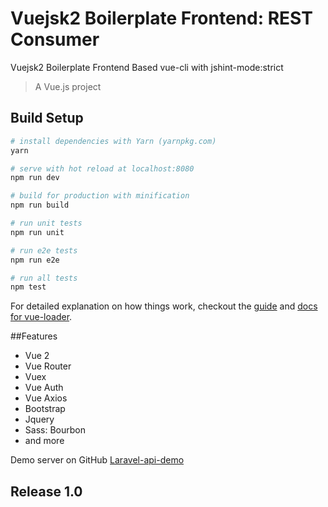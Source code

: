 # Vuejsk2 Boilerplate Frontend: REST Consumer

Vuejsk2 Boilerplate Frontend Based vue-cli with jshint-mode:strict

> A Vue.js project

## Build Setup

``` bash
# install dependencies with Yarn (yarnpkg.com)
yarn

# serve with hot reload at localhost:8080
npm run dev

# build for production with minification
npm run build

# run unit tests
npm run unit

# run e2e tests
npm run e2e

# run all tests
npm test
```

For detailed explanation on how things work, checkout the [guide](http://vuejs-templates.github.io/webpack/) and [docs for vue-loader](http://vuejs.github.io/vue-loader).


##Features
* Vue 2
* Vue Router
* Vuex
* Vue Auth
* Vue Axios
* Bootstrap
* Jquery
* Sass: Bourbon
* and more


Demo server on GitHub [Laravel-api-demo](https://github.com/websanova/laravel-api-demo)

## Release 1.0
